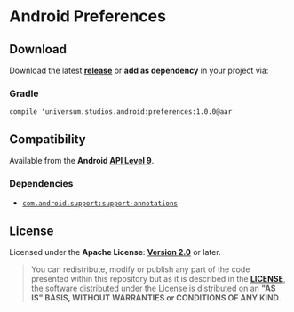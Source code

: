 Android Preferences
===============

## Download ##

Download the latest **[release](https://github.com/universum-studios/android_preferences/releases/tag/1.0.0 "Latest Releases page")** or **add as dependency** in your project via:

### Gradle ###

    compile 'universum.studios.android:preferences:1.0.0@aar'

## Compatibility ##

Available from the **Android [API Level 9](http://developer.android.com/about/versions/android-2.3.html "See API highlights")**.

### Dependencies ###

- [`com.android.support:support-annotations`](http://developer.android.com/tools/support-library/features.html#annotations)

## License ##

Licensed under the **Apache License**: **[Version 2.0](http://www.apache.org/licenses/LICENSE-2.0)** or later.

> You can redistribute, modify or publish any part of the code presented within this repository but as it is described in the [**LICENSE**](https://github.com/universum-studios/android_preferences/blob/master/LICENSE.md), the software distributed under the License is distributed on an **"AS IS" BASIS, WITHOUT WARRANTIES or CONDITIONS OF ANY KIND**.
